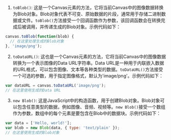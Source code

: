 1. `toBlob()`: 这是一个Canvas元素的方法，它将当前Canvas中的图像数据转换为Blob对象。Blob对象代表不可变、原始数据的片段，通常用于存储二进制数据或文件。`toBlob()`方法接受一个回调函数作为参数，该回调函数会在转换完成后被调用，并传递生成的Blob对象。示例代码如下：

```javascript
canvas.toBlob(function(blob) {
  // 在这里处理生成的Blob对象
}, 'image/png');
```

2. `toDataURL()`: 这也是一个Canvas元素的方法，它将当前Canvas中的图像数据转换为一个表示图像的Data URL字符串。Data URL是一种用于内联嵌入数据的URL格式，可以包含图像、文本等各种类型的数据。`toDataURL()`方法接受一个可选的参数，用于指定图像格式，默认为'image/png'。示例代码如下：

```javascript
var dataURL = canvas.toDataURL('image/png');
// 在这里使用生成的Data URL
```

3. `new Blob()`: 这是JavaScript中的构造函数，用于创建Blob对象。Blob对象可以包含任意类型的数据，例如图像、音频、视频等。`new Blob()`接受一个数组作为参数，数组中的每个元素是要包含在Blob中的数据块。示例代码如下：

```javascript
var data = ['Hello, world!'];
var blob = new Blob(data, { type: 'text/plain' });
// 在这里使用生成的Blob对象
```
